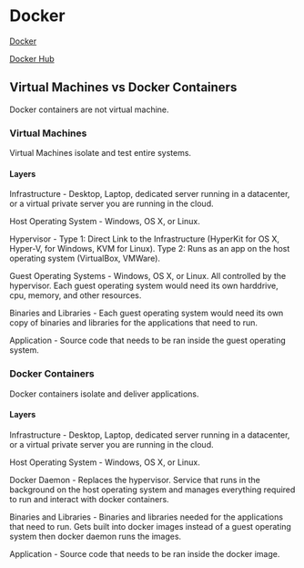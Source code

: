 # Docker

[Docker](https://www.docker.com/)

[Docker Hub](https://hub.docker.com/)

## Virtual Machines vs Docker Containers
Docker containers are not virtual machine.

### Virtual Machines 
Virtual Machines isolate and test entire systems.

#### Layers
Infrastructure - Desktop, Laptop, dedicated server running in a datacenter, or a virtual
 private server you are running in the cloud.

Host Operating System - Windows, OS X, or Linux.

Hypervisor - Type 1: Direct Link to the Infrastructure (HyperKit for OS X, Hyper-V, 
 for Windows, KVM for Linux). Type 2: Runs as an app on the host operating system
 (VirtualBox, VMWare).

Guest Operating Systems - Windows, OS X, or Linux. All controlled by the hypervisor.
 Each guest operating system would need its own harddrive, cpu, memory, and
 other resources.

Binaries and Libraries - Each guest operating system would need its own copy
 of binaries and libraries for the applications that need to run.

Application - Source code that needs to be ran inside the guest operating system.

### Docker Containers 
Docker containers isolate and deliver applications.

#### Layers
Infrastructure - Desktop, Laptop, dedicated server running in a datacenter, or a virtual
 private server you are running in the cloud.

Host Operating System - Windows, OS X, or Linux.

Docker Daemon - Replaces the hypervisor. Service that runs in the background
 on the host operating system and manages everything required to run and interact
 with docker containers.

Binaries and Libraries - Binaries and libraries needed for the applications that 
 need to run. Gets built into docker images instead of a guest operating system
 then docker daemon runs the images.

Application - Source code that needs to be ran inside the docker image.
